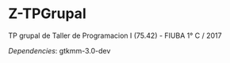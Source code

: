 # Z-TPGrupal
TP grupal de Taller de Programacion I (75.42) - FIUBA
1° C / 2017

*Dependencies*:
gtkmm-3.0-dev

